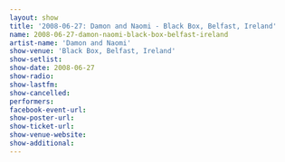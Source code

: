 ```yaml
---
layout: show
title: '2008-06-27: Damon and Naomi - Black Box, Belfast, Ireland'
name: 2008-06-27-damon-naomi-black-box-belfast-ireland
artist-name: 'Damon and Naomi'
show-venue: 'Black Box, Belfast, Ireland'
show-setlist: 
show-date: 2008-06-27
show-radio: 
show-lastfm: 
show-cancelled: 
performers: 
facebook-event-url: 
show-poster-url: 
show-ticket-url: 
show-venue-website: 
show-additional: 
---
```


